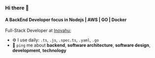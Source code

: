 ### Hi there 👋

#### A BackEnd Developer focus in Nodejs | AWS | GO | Docker 

Full-Stack Developer at [Inovahu](https://www.inovahu.com/);<br>

- ⚙️ I use daily: `.ts`, `.js`, `.spec.ts`, `.yaml`, `.go`
- 💬 `ping` me about **backend**, **software architecture**, **software design**, **development**, **technology**
